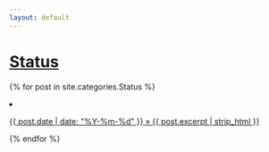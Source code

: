 ```yaml
---
layout: default
---
```


# [Status](/status)
{% for post in site.categories.Status %}
  <li><a href="{{ post.url }}">
    <p>{{ post.date | date: "%Y-%m-%d" }} » {{ post.excerpt | strip_html }}</p>
  </a></li>
{% endfor %}